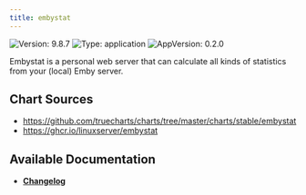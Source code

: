 ```yaml
---
title: embystat
---
```


![Version: 9.8.7](https://img.shields.io/badge/Version-9.8.7-informational?style=flat-square) ![Type: application](https://img.shields.io/badge/Type-application-informational?style=flat-square) ![AppVersion: 0.2.0](https://img.shields.io/badge/AppVersion-0.2.0-informational?style=flat-square)

Embystat is a personal web server that can calculate all kinds of statistics from your (local) Emby server.

## Chart Sources

- https://github.com/truecharts/charts/tree/master/charts/stable/embystat
- https://ghcr.io/linuxserver/embystat

## Available Documentation

- [**Changelog**](./CHANGELOG.md)
